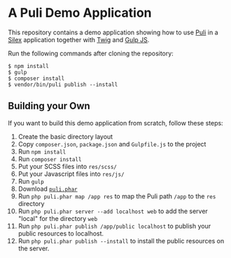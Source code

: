 A Puli Demo Application
=======================

This repository contains a demo application showing how to use [Puli] in a
[Silex] application together with [Twig] and [Gulp JS].

Run the following commands after cloning the repository:

```
$ npm install
$ gulp
$ composer install
$ vendor/bin/puli publish --install
```

Building your Own
-----------------

If you want to build this demo application from scratch, follow these steps:

1. Create the basic directory layout
2. Copy `composer.json`, `package.json` and `Gulpfile.js` to the project
3. Run `npm install`
4. Run `composer install`
5. Put your SCSS files into `res/scss/`
6. Put your Javascript files into `res/js/`
7. Run `gulp`
8. Download [`puli.phar`]
9. Run `php puli.phar map /app res` to map the Puli path `/app` to the `res` directory
10. Run `php puli.phar server --add localhost web` to add the server "local" for the directory `web`
11. Run `php puli.phar publish /app/public localhost` to publish your public resources to localhost.
12. Run `php puli.phar publish --install` to install the public resources on the server.

[Puli]: http://puli.io
[Silex]: http://silex.sensiolabs.org
[Twig]: http://twig.sensiolabs.org
[Gulp JS]: http://gulpjs.com
[`puli.phar`]: https://github.com/puli/cli/releases
